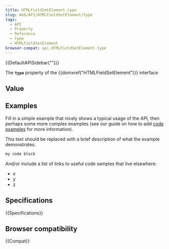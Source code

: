 ```yaml
---
title: HTMLFieldSetElement.type
slug: Web/API/HTMLFieldSetElement/type
tags:
  - API
  - Property
  - Reference
  - type
  - HTMLFieldSetElement
browser-compat: api.HTMLFieldSetElement.type
---
```

{{DefaultAPISidebar("")}}

The **`type`** property of the {{domxref("HTMLFieldSetElement")}} interface 

## Value



## Examples

Fill in a simple example that nicely shows a typical usage of the API, then perhaps some more complex examples (see our guide on how to add [code examples](/en-US/docs/MDN/Contribute/Structures/Code_examples) for more information).

This text should be replaced with a brief description of what the example demonstrates.

```js
my code block
```

And/or include a list of links to useful code samples that live elsewhere:

*   x
*   y
*   z

## Specifications

{{Specifications}}

## Browser compatibility

{{Compat}}


